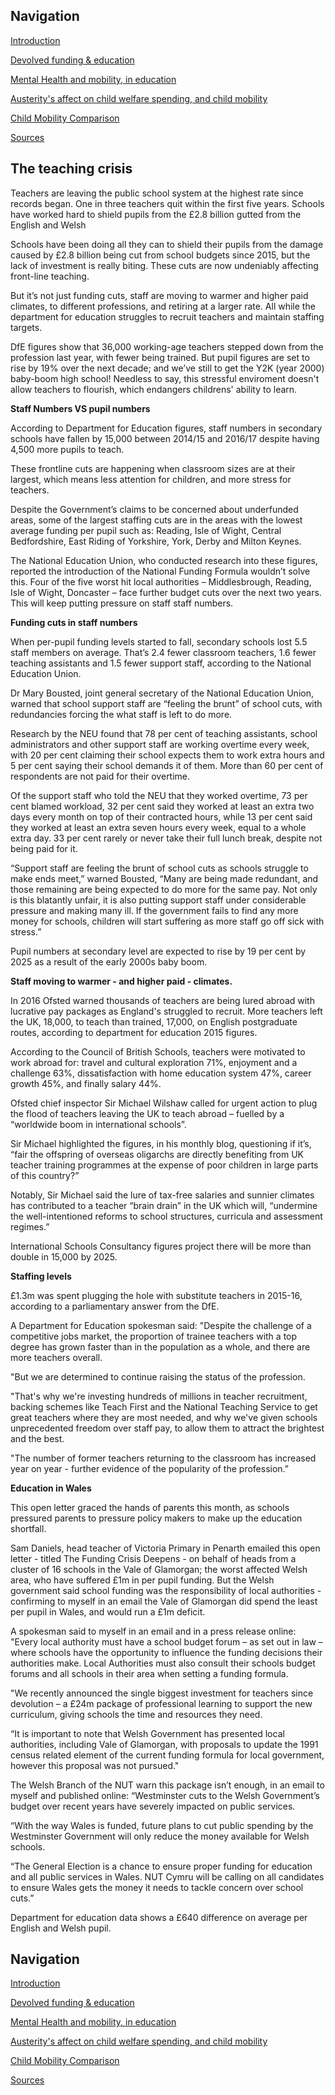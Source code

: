 ## Navigation

[Introduction](https://leiareid.github.io/austerity/)

[Devolved funding & education](https://leiareid.github.io/funding/)

[Mental Health and mobility, in education](https://leiareid.github.io/example/)

[Austerity's affect on child welfare spending, and child mobility](https://leiareid.github.io/Welfare/)

[Child Mobility Comparison](https://leiareid.github.io/comparison/)

[Sources](https://leiareid.github.io/sources/)


## The teaching crisis

Teachers are leaving the public school system at the highest rate since records began. One in three teachers quit within the first five years. Schools have worked hard to shield pupils from the £2.8 billion gutted from the English and Welsh 

Schools have been doing all they can to shield their pupils from the damage caused by £2.8 billion being cut from school budgets since 2015, but the lack of investment is really biting. These cuts are now undeniably affecting front-line teaching.

But it’s not just funding cuts, staff are moving to warmer and higher paid climates, to different professions, and retiring at a larger rate. All while the department for education struggles to recruit teachers and maintain staffing targets.

DfE figures show that 36,000 working-age teachers stepped down from the profession last year, with fewer being trained. But pupil figures are set to rise by 19% over the next decade; and we’ve still to get the Y2K (year 2000) baby-boom  high school! Needless to say, this stressful enviroment doesn't allow teachers to flourish, which endangers childrens' ability to learn.

**Staff Numbers VS pupil numbers**

<script async src="//jsfiddle.net/LeiaR/0f6x19rq/embed/result/"></script>

According to Department for Education figures, staff numbers in secondary schools have fallen by 15,000 between 2014/15 and 2016/17 despite having 4,500 more pupils to teach.

These frontline cuts are happening when classroom sizes are at their largest, which means less attention for children, and more stress for teachers.
 
Despite the Government’s claims to be concerned about underfunded areas, some of the largest staffing cuts are in the areas with the lowest average funding per pupil such as: Reading, Isle of Wight, Central Bedfordshire, East Riding of Yorkshire, York, Derby and Milton Keynes.
 
The National Education Union, who conducted research into these figures, reported the introduction of the National Funding Formula wouldn’t solve this. Four of the five worst hit local authorities – Middlesbrough, Reading, Isle of Wight, Doncaster – face further budget cuts over the next two years. This will keep putting pressure on staff staff numbers.


**Funding cuts in staff numbers**

When per-pupil funding levels started to fall, secondary schools lost 5.5 staff members on average. That’s 2.4 fewer classroom teachers, 1.6 fewer teaching assistants and 1.5 fewer support staff, according to the National Education Union.

Dr Mary Bousted, joint general secretary of the National Education Union, warned that school support staff are “feeling the brunt” of school cuts, with redundancies forcing the what staff is left to do more.
 
Research by the NEU found that 78 per cent of teaching assistants, school administrators and other support staff are working overtime every week, with 20 per cent claiming their school expects them to work extra hours and 5 per cent saying their school demands it of them. More than 60 per cent of respondents are not paid for their overtime.
 
Of the support staff who told the NEU that they worked overtime, 73 per cent blamed workload, 32 per cent said they worked at least an extra two days every month on top of their contracted hours, while 13 per cent said they worked at least an extra seven hours every week, equal to a whole extra day. 33 per cent rarely or never take their full lunch break, despite not being paid for it.
 
“Support staff are feeling the brunt of school cuts as schools struggle to make ends meet,” warned Bousted, “Many are being made redundant, and those remaining are being expected to do more for the same pay. Not only is this blatantly unfair, it is also putting support staff under considerable pressure and making many ill. If the government fails to find any more money for schools, children will start suffering as more staff go off sick with stress.”
 
Pupil numbers at secondary level are expected to rise by 19 per cent by 2025 as a result of the early 2000s baby boom.

**Staff moving to warmer - and higher paid - climates.**

In 2016 Ofsted warned thousands of teachers are being lured abroad with lucrative pay packages as England's struggled to recruit.
More teachers left the UK, 18,000, to teach than trained, 17,000, on English postgraduate routes, according to department for education 2015 figures.

<script async src="//jsfiddle.net/LeiaR/qsno6df8/embed/result/"></script>

According to the Council of British Schools, teachers were motivated to work abroad for: travel and cultural exploration 71%,  enjoyment and a challenge 63%, dissatisfaction with home education system 47%, career growth 45%, and finally salary 44%.

Ofsted chief inspector Sir Michael Wilshaw called for urgent action to plug the flood of teachers leaving the UK to teach abroad – fuelled by a “worldwide boom in international schools”.

Sir Michael highlighted the figures, in his monthly blog, questioning if it’s, “fair the offspring of overseas oligarchs are directly benefiting from UK teacher training programmes at the expense of poor children in large parts of this country?”
 
Notably, Sir Michael said the lure of tax-free salaries and sunnier climates has contributed to a teacher “brain drain” in the UK which will, “undermine the well-intentioned reforms to school structures, curricula and assessment regimes.”
 
International Schools Consultancy figures project there will be more than double in 15,000 by 2025.
 
**Staffing levels**
 
£1.3m was spent plugging the hole with substitute teachers in 2015-16, according to a parliamentary answer from the DfE.

A Department for Education spokesman said: "Despite the challenge of a competitive jobs market, the proportion of trainee teachers with a top degree has grown faster than in the population as a whole, and there are more teachers overall.

"But we are determined to continue raising the status of the profession.

"That's why we're investing hundreds of millions in teacher recruitment, backing schemes like Teach First and the National Teaching Service to get great teachers where they are most needed, and why we've given schools unprecedented freedom over staff pay, to allow them to attract the brightest and the best.

"The number of former teachers returning to the classroom has increased year on year - further evidence of the popularity of the profession.”

 
**Education in Wales**
 

This open letter graced the hands of parents this month, as schools pressured parents to pressure policy makers to make up the education shortfall. 

Sam Daniels, head teacher of Victoria Primary in Penarth emailed this open letter - titled The Funding Crisis Deepens - on behalf of heads from a cluster of 16 schools in the Vale of Glamorgan; the worst affected Welsh area, who have suffered £1m in per pupil funding.
But the Welsh government said school funding was the responsibility of local authorities - confirming to myself in an email the Vale of Glamorgan did spend the least per pupil in Wales, and would run a £1m deficit. 

A spokesman said to myself in an email and in a press release online: "Every local authority must have a school budget forum – as set out in law – where schools have the opportunity to influence the funding decisions their authorities make. Local Authorities must also consult their schools budget forums and all schools in their area when setting a funding formula.

"We recently announced the single biggest investment for teachers since devolution – a £24m package of professional learning to support the new curriculum, giving schools the time and resources they need.

“It is important to note that Welsh Government has presented local authorities, including Vale of Glamorgan, with proposals to update the 1991 census related element of the current funding formula for local government, however this proposal was not pursued."

The Welsh Branch of the NUT warn this package isn’t enough, in an email to myself and published online: “Westminster cuts to the Welsh Government’s budget over recent years have severely impacted on public services.

“With the way Wales is funded, future plans to cut public spending by the Westminster Government will only reduce the money available for Welsh schools. 

“The General Election is a chance to ensure proper funding for education and all public services in Wales. NUT Cymru will be calling on all candidates to ensure Wales gets the money it needs to tackle concern over school cuts.” 

Department for education data shows a £640 difference on average per English and Welsh pupil.

## Navigation

[Introduction](https://leiareid.github.io/austerity/)

[Devolved funding & education](https://leiareid.github.io/funding/)

[Mental Health and mobility, in education](https://leiareid.github.io/example/)

[Austerity's affect on child welfare spending, and child mobility](https://leiareid.github.io/Welfare/)

[Child Mobility Comparison](https://leiareid.github.io/comparison/)

[Sources](https://leiareid.github.io/sources/)


